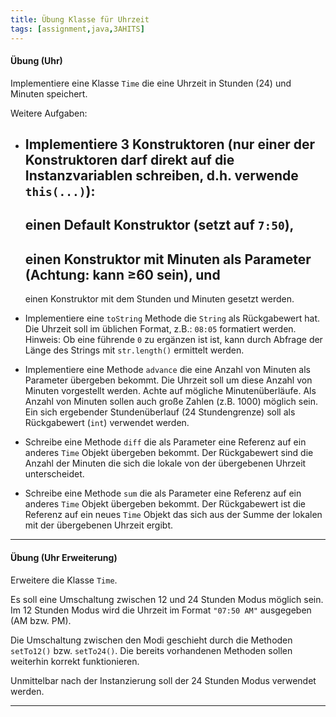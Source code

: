 ```yaml
---
title: Übung Klasse für Uhrzeit
tags: [assignment,java,3AHITS]
---
```


#### Übung (Uhr)

Implementiere eine Klasse `Time` die eine Uhrzeit in Stunden (24) und Minuten speichert.

Weitere Aufgaben:

- Implementiere 3 Konstruktoren (nur einer der Konstruktoren darf direkt auf die Instanzvariablen schreiben, d.h. verwende `this(...)`): 
  - 
    einen Default Konstruktor (setzt auf `7:50`), 
  - 
    einen Konstruktor mit Minuten als Parameter (Achtung: kann ≥60 sein), und 
  - 
    einen Konstruktor mit dem Stunden und Minuten gesetzt werden. 

- Implementiere eine `toString` Methode die `String` als Rückgabewert hat. Die Uhrzeit soll im üblichen Format, z.B.: `08:05` formatiert werden.
  Hinweis: Ob eine führende `0` zu ergänzen ist ist, kann durch Abfrage der Länge des Strings mit `str.length()` ermittelt werden.

- Implementiere eine Methode `advance` die eine Anzahl von Minuten als Parameter übergeben bekommt. Die Uhrzeit soll um diese Anzahl von Minuten vorgestellt werden. Achte auf mögliche Minutenüberläufe. Als Anzahl von Minuten sollen auch große Zahlen (z.B. 1000) möglich sein. Ein sich ergebender Stundenüberlauf (24 Stundengrenze) soll als Rückgabewert (`int`) verwendet werden.

- Schreibe eine Methode `diff` die als Parameter eine Referenz auf ein anderes `Time` Objekt übergeben bekommt. Der Rückgabewert sind die Anzahl der Minuten die sich die lokale von der übergebenen Uhrzeit unterscheidet.

- Schreibe eine Methode `sum` die als Parameter eine Referenz auf ein anderes `Time` Objekt übergeben bekommt. Der Rückgabewert ist die Referenz auf ein neues `Time` Objekt das sich aus der Summe der lokalen mit der übergebenen Uhrzeit ergibt.

---



#### Übung (Uhr Erweiterung)

Erweitere die Klasse `Time`.

Es soll eine Umschaltung zwischen 12 und 24 Stunden Modus möglich sein.
Im 12 Stunden Modus wird die Uhrzeit im Format `"07:50 AM"` ausgegeben (AM bzw. PM).

Die Umschaltung zwischen den Modi geschieht durch die Methoden `setTo12()` bzw. `setTo24()`. Die bereits vorhandenen Methoden sollen weiterhin korrekt funktionieren.

Unmittelbar nach der Instanzierung soll der 24 Stunden Modus verwendet werden.

---



